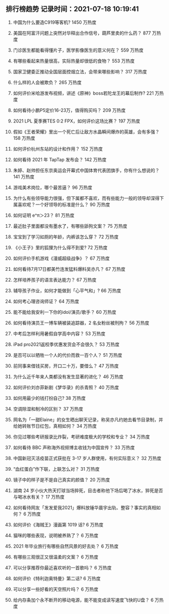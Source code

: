 
## 排行榜趋势 记录时间：2021-07-18 10:19:41
  
  1. 中国为什么要造C919等客机? 1450 万热度
    
  2. 美国在阿富汗问题上突然对华释出合作信号，葫芦里卖的什么药？ 877 万热度
    
  3. 门诊医生都能看得懂片子，医学影像医生的意义何在？ 559 万热度
    
  4. 有哪些看起来热量很高，实际热量却很低的食物？ 553 万热度
    
  5. 国家卫健委正推动全国层面控烟立法，会带来哪些影响？ 317 万热度
    
  6. 什么样的人会被欺负？ 265 万热度
    
  7. 如何评价米哈游发布视频，讲述《原神》boss若陀龙王的幕后制作? 221 万热度
    
  8. 如何看待小鹏P5定价16-23万，值得购买吗？ 209 万热度
    
  9. 2021 LPL 夏季赛TES 0:2 FPX，如何评价这场比赛？ 197 万热度
    
  10. 假如《王者荣耀》里出一个死亡后让敌方水晶瞬间爆炸的英雄，会有多强？ 158 万热度
    
  11. 如何评价杭州东站的设计和作用？ 152 万热度
    
  12. 如何看待 2021 年 TapTap 发布会？ 142 万热度
    
  13. 朱婷、赵帅担任东京奥运会开幕式中国体育代表团旗手，你有什么想说的？ 141 万热度
    
  14. 游戏美术岗位，哪个最苦逼？ 96 万热度
    
  15. 为什么有些领导能力很强，但下属都不喜欢，而有些能力一般的领导却深得下属喜欢呢？一个好领导的标准是什么？ 90 万热度
    
  16. 如何证明 e^π＞23？ 81 万热度
    
  17. 最近肚子里面都没有墨水了，有哪些舔狗文案？ 75 万热度
    
  18. 宝宝到了学习如厕的年龄，内裤该怎么穿？ 72 万热度
    
  19. 《小王子》里的狐狸为什么得不到爱? 72 万热度
    
  20. 如何评价手机游戏《漫威超级战争》？ 67 万热度
    
  21. 如何看待7月17日都美竹连发猛料爆料吴亦凡？ 67 万热度
    
  22. 怎样培养孩子的语言表达能力？ 67 万热度
    
  23. 辅导孩子作业，如何才能做到「心平气和」? 66 万热度
    
  24. 如何考心理咨询师证？ 64 万热度
    
  25. 能不能给我安利一下你的idol/演员/歌手？ 60 万热度
    
  26. 如何看待演员王一博车辆被装追踪器，2 名女粉丝被刑拘？ 56 万热度
    
  27. 中考后怎样利用暑假自学高中内容？ 53 万热度
    
  28. iPad pro2021返校季优惠发货会不会很久？ 53 万热度
    
  29. 是否可以以牺牲一个人的代价而救一百个人？ 51 万热度
    
  30. 前同事来借钱买房，开口二十万，要借么？ 47 万热度
    
  31. 为什么近千年来人类都没有发生显著的进化？ 46 万热度
    
  32. 如何评价刘亦菲新剧《梦华录》的杀青照？ 40 万热度
    
  33. 如何用最少的钱打扮自己? 38 万热度
    
  34. 空调除湿和制冷的区别？ 37 万热度
    
  35. 网名为「一甜Elaine」的女生晒出聊天记录，称吴亦凡约她去看节目录制，并给她转账节日红包，真相如何？ 34 万热度
    
  36. 你见过哪些考研报录比炸裂，考研难度极大的学校和专业？ 34 万热度
    
  37. 如何看待 BBC 声称海外视频博主收钱为中国宣传？ 33 万热度
    
  38. 中国新冠灭活疫苗正式获批在 3-17 岁人群使用，有何实际意义？ 32 万热度
    
  39. “血红蛋白”作下联，上联怎么对？ 31 万热度
    
  40. 镜子中的样子是不是自己真实的颜值？ 20 万热度
    
  41. 湖南 24 岁小伙大热天打球当场猝死，目击者称他下场后喝了冰水，猝死是否与喝冰水有关？ 17 万热度
    
  42. 如何看待网友「发发爱我2021」爆料放锤华晨宇出轨、整容？事实的真相如何？ 6 万热度
    
  43. 如何评价《海贼王》漫画第 1019 话? 6 万热度
    
  44. 猫咪的哪些表现，说明被养熟了？ 6 万热度
    
  45. 2021 年毕业旅行有哪些自然风景的好去处？ 6 万热度
    
  46. 有哪些三观很正又很温柔的文案？ 6 万热度
    
  47. 可以分享推荐你最近喜欢听的一首歌吗？ 6 万热度
    
  48. 如何评价《特利迦奥特曼》第二话? 6 万热度
    
  49. 可以分享一些好看的天空照片吗？ 6 万热度
    
  50. 给内存条加个永不断开的移动电源，能不能变成读写速度飞快的U盘？ 6 万热度
    